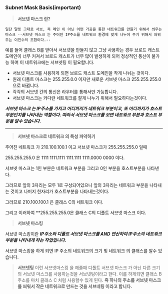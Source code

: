 ### Subnet Mask Basis(important)
>**서브넷 마스크 란?**
 ``` 
 일단 말뜻 그대로 서브, 즉 메인 이 아닌 어떤 가공을 통한 네트워크를 만들기 위해서 씌우는 마스크 --서브넷 마스크 는 주어진 IP주소를 네트워크 환경에 맞게 나누어 주기 위해서 씌워주는 이진수의 조합이다.--
 ```
 예를 들어 클래스 B를 받아서 서브넷을 만들지 않고 그냥 사용하는 경우 브로드 캐스트 도메인이 너무 커져서 브로드 캐스트가 너무 많이 발생하게 되어 정상적인 통신이 불가능 하여 이 네트워크에는 서브넷팅 이 필요합니다.

 * 서브넷 마스크를 사용하게 되면 브로드 캐스트 도메인을 작게 나뉘는 것이다.
 * 원래 디폴트 마스크는 255.255.0.0 이지만 새로운 서브넷 마스크 255.255.255.0 으로 바뀝니다.
 * 각각의 서브넷 간의 통신은 라우터를 통해서만 가능합니다. 
 * 서브넷 마스크는 커다란 네트워크를 잘게 나누기 위해서 필요하다는것이다.


***서브넷 마스크 는 IP주소를 가지고 어디까지가 네트워크 부분이고, 또 어디까지가 호스트 부분인지를 나타내는 역할이다. 따라서 서브넷 마스크를 보면 네트워크 부분과 호스트 부분을 알수 있습니다.***
 <hr/>


>**서브넷 마스크로 네트워크 의 특성 파악하기**

주어진 네트워크 가 210.100.100.1 이고 서브넷 마스크가 255.255.255.0 일때 

255.255.255.0 은 1111 1111.1111 1111.1111 1111.0000 0000 이다.
 
서브넷 마스크는 1인 부분은 네트워크 부분을 그리고 0인 부분을 호스트부분을 나타낸다.

그러므로 앞의 3자리는 모두 1로 구성되어있으니 앞의 3자리는 네트워크 부분을 나타내는 것이고 나머지 한자리가 호스트부분을 나타내는것이다.

그러므로 210.100.100.1 은 클래스 C의 네트워크 이다.

그리고 이러하여 **255.255.255.0은 클래스 C의 디폴트 서브넷 마스크 이다.

>**서브넷 마스킹**

서브넷 마스킹이란 ***IP주소와 디폴트 서브넷 마스크를 AND 연산하여 IP주소의 네트워크 부분을 나타내게 하는 작업입니다.***

서브넷 마스킹을 하게 되면 IP 주소의 네트워크의 크기 및 네트워크 의 클래스를 알수 있습니다.
>**서브넷팅**
이런 서브넷마스킹 을 해줄때 디폴트 서브넷 마스크 가 아닌 다른 크기의 서브넷 마스크를 사용하는것을 서브넷팅이라고 한다. 이를 하게되면 클래스 B 주소를 마치 클래스 C 처럼 사용할수 있게 된다. **즉 하나의 주소를 서브넷 마스크를 씌워서 작은 네트워크로 만드는 것을 서브네팅 이라고 합니다.**

